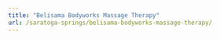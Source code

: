```yaml
---
title: "Belisama Bodyworks Massage Therapy"
url: /saratoga-springs/belisama-bodyworks-massage-therapy/
---
```

